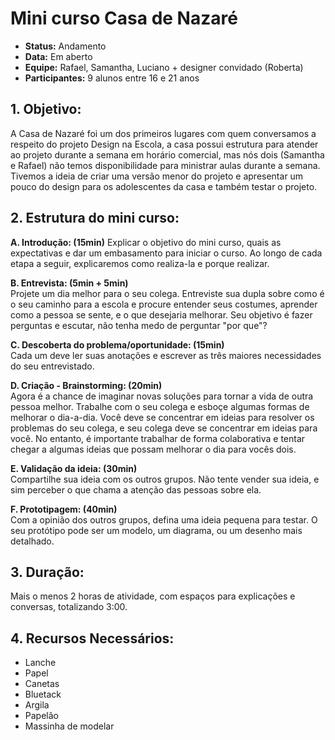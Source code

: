 # Mini curso Casa de Nazaré
* **Status:** Andamento 
* **Data:** Em aberto
* **Equipe:** Rafael, Samantha, Luciano + designer convidado (Roberta)
* **Participantes:** 9 alunos entre 16 e 21 anos


## 1. Objetivo:

A Casa de Nazaré foi um dos primeiros lugares com quem conversamos a respeito do projeto Design na Escola, a casa possui estrutura para atender ao projeto durante a semana em horário comercial, mas nós dois (Samantha e Rafael) não temos disponibilidade para ministrar aulas durante a semana.
Tivemos a ideia de criar uma versão menor do projeto e apresentar um pouco do design para os adolescentes da casa e também testar o projeto. 

## 2. Estrutura do mini curso:

**A. Introdução: (15min)**
Explicar o objetivo do mini curso, quais as expectativas e dar um embasamento para iniciar o curso. Ao longo de cada etapa a seguir, explicaremos como realiza-la e porque realizar.

**B. Entrevista: (5min + 5min)**<br />
Projete um dia melhor para o seu colega. Entreviste sua dupla sobre como é o seu caminho para a escola e procure entender seus costumes, aprender como a pessoa se sente, e o que desejaria melhorar. Seu objetivo é fazer perguntas e escutar, não tenha medo de perguntar "por que"?

**C. Descoberta do problema/oportunidade: (15min)**<br />
Cada um deve ler suas anotações e escrever as três maiores necessidades do seu entrevistado.

**D. Criação - Brainstorming: (20min)**<br />
Agora é a chance de imaginar novas soluções para tornar a vida de outra pessoa melhor. Trabalhe com o seu colega e esboçe algumas formas de melhorar o dia-a-dia. Você deve se concentrar em ideias para resolver os problemas do seu colega, e seu colega deve se concentrar em ideias para você. No entanto, é importante trabalhar de forma colaborativa e tentar chegar a algumas ideias que possam melhorar o dia para vocês dois. 

**E. Validação da ideia: (30min)**<br />
Compartilhe sua ideia com os outros grupos. Não tente vender sua ideia, e sim perceber o que chama a atenção das pessoas sobre ela.

**F. Prototipagem: (40min)**<br />
Com a opinião dos outros grupos, defina uma ideia pequena para testar. O seu protótipo pode ser um modelo, um diagrama, ou um desenho mais detalhado.

## 3. Duração:
Mais o menos 2 horas de atividade, com espaços para explicações e conversas, totalizando 3:00.

## 4. Recursos Necessários:
* Lanche
* Papel
* Canetas
* Bluetack
* Argila
* Papelão
* Massinha de modelar
